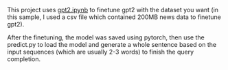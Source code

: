 This project uses [gpt2.ipynb](https://github.com/CesareSwift/Query-Complete-finetune-GPT2/blob/main/gpt2.ipynb "gpt2.ipynb") to finetune gpt2 with the dataset you want (in this sample, I used a csv file which contained 200MB news data to finetune gpt2). 

After the finetuning, the model was saved using pytorch, then use the predict.py to load the model and generate a whole sentence based on the input sequences (which are usually 2-3 words) to finish the query completion.


